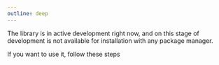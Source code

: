 ```yaml
---
outline: deep
---
```


The library is in active development right now,
and on this stage of development is not available
for installation with any package manager.

If you want to use it, follow these steps
